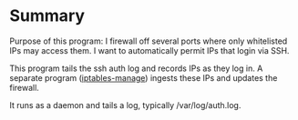 # Summary
Purpose of this program: I firewall off several ports where only whitelisted
IPs may access them. I want to automatically permit IPs that login via SSH.

This program tails the ssh auth log and records IPs as they log in. A separate
program ([iptables-manage](https://github.com/horgh/iptables-manage)) ingests
these IPs and updates the firewall.

It runs as a daemon and tails a log, typically /var/log/auth.log.
